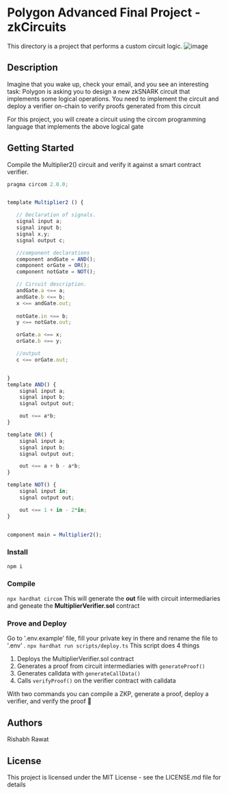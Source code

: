# Polygon Advanced Final Project - zkCircuits

This directory is a project that performs a custom circuit logic.
![image](https://github.com/BuilderPrid/zardkat/assets/106882895/0a5716bf-b86b-41fc-a278-f1f035034c7f)

## Description
Imagine that you wake up, check your email, and you see an interesting task: Polygon is asking you to design a new zkSNARK circuit that implements some logical operations. You need to implement the circuit and deploy a verifier on-chain to verify proofs generated from this circuit

For this project, you will create a circuit using the circom programming language that implements the above logical gate

## Getting Started
Compile the Multiplier2() circuit and verify it against a smart contract verifier.
```javascript
pragma circom 2.0.0;


template Multiplier2 () {  

   // Declaration of signals.  
   signal input a;  
   signal input b;
   signal x,y;  
   signal output c;  

   //component declarations
   component andGate = AND();
   component orGate = OR();
   component notGate = NOT();

   // Circuit description.
   andGate.a <== a;
   andGate.b <== b;
   x <== andGate.out;
   
   notGate.in <== b;
   y <== notGate.out;

   orGate.a <== x;
   orGate.b <== y;

   //output
   c <== orGate.out;


}
template AND() {
    signal input a;
    signal input b;
    signal output out;

    out <== a*b;
}

template OR() {
    signal input a;
    signal input b;
    signal output out;

    out <== a + b - a*b;
}

template NOT() {
    signal input in;
    signal output out;

    out <== 1 + in - 2*in;
}


component main = Multiplier2();

```

### Install
`npm i`

### Compile
`npx hardhat circom` 
This will generate the **out** file with circuit intermediaries and geneate the **MultiplierVerifier.sol** contract

### Prove and Deploy
Go to '.env.example' file, fill your private key in there and rename the file to '.env' .
`npx hardhat run scripts/deploy.ts`
This script does 4 things  
1. Deploys the MultiplierVerifier.sol contract
2. Generates a proof from circuit intermediaries with `generateProof()`
3. Generates calldata with `generateCallData()`
4. Calls `verifyProof()` on the verifier contract with calldata

With two commands you can compile a ZKP, generate a proof, deploy a verifier, and verify the proof 🎉

## Authors

Rishabh Rawat

## License

This project is licensed under the MIT License - see the LICENSE.md file for details
